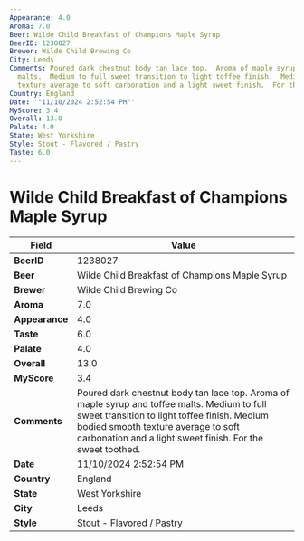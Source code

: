 ```yaml
---
Appearance: 4.0
Aroma: 7.0
Beer: Wilde Child Breakfast of Champions Maple Syrup
BeerID: 1238027
Brewer: Wilde Child Brewing Co
City: Leeds
Comments: Poured dark chestnut body tan lace top.  Aroma of maple syrup and toffee
  malts.  Medium to full sweet transition to light toffee finish.  Medium bodied smooth
  texture average to soft carbonation and a light sweet finish.  For the sweet toothed.
Country: England
Date: '"11/10/2024 2:52:54 PM"'
MyScore: 3.4
Overall: 13.0
Palate: 4.0
State: West Yorkshire
Style: Stout - Flavored / Pastry
Taste: 6.0
---
```


# Wilde Child Breakfast of Champions Maple Syrup

| Field         | Value |
|---------------|-------|
| **BeerID** | 1238027 |
| **Beer** | Wilde Child Breakfast of Champions Maple Syrup |
| **Brewer** | Wilde Child Brewing Co |
| **Aroma** | 7.0 |
| **Appearance** | 4.0 |
| **Taste** | 6.0 |
| **Palate** | 4.0 |
| **Overall** | 13.0 |
| **MyScore** | 3.4 |
| **Comments** | Poured dark chestnut body tan lace top.  Aroma of maple syrup and toffee malts.  Medium to full sweet transition to light toffee finish.  Medium bodied smooth texture average to soft carbonation and a light sweet finish.  For the sweet toothed. |
| **Date** | 11/10/2024 2:52:54 PM |
| **Country** | England |
| **State** | West Yorkshire |
| **City** | Leeds |
| **Style** | Stout - Flavored / Pastry |
